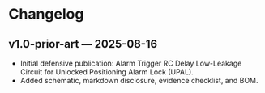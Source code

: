 # Changelog

## v1.0-prior-art — 2025-08-16
- Initial defensive publication: Alarm Trigger RC Delay Low-Leakage Circuit for Unlocked Positioning Alarm Lock (UPAL).
- Added schematic, markdown disclosure, evidence checklist, and BOM.
